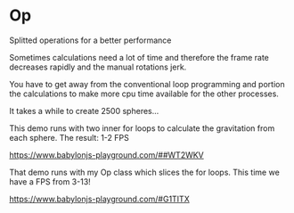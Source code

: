 # Op
Splitted operations for a better performance


Sometimes calculations need a lot of time and therefore the frame rate decreases rapidly and the manual rotations jerk.

You have to get away from the conventional loop programming and portion the calculations to make more cpu time available for the other processes.

It takes a while to create 2500 spheres...

This demo runs with two inner for loops to calculate the gravitation from each sphere. The result: 1-2 FPS

https://www.babylonjs-playground.com/##WT2WKV

That demo runs with my Op class which slices the for loops. This time we have a FPS from 3-13!

https://www.babylonjs-playground.com/#G1TITX
